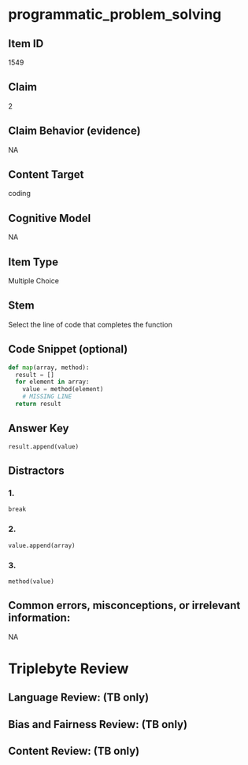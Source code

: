 # programmatic_problem_solving

## Item ID
1549

## Claim
2

## Claim Behavior (evidence)
NA

## Content Target
coding

## Cognitive Model
NA

## Item Type
Multiple Choice

## Stem
Select the line of code that completes the function

## Code Snippet (optional)
```python
def map(array, method):
  result = []
  for element in array:
    value = method(element)
    # MISSING LINE
  return result
```

## Answer Key
`result.append(value)`

## Distractors

### 1.
`break`

### 2.
`value.append(array)`

### 3.
`method(value)`

## Common errors, misconceptions, or irrelevant information:
NA

# Triplebyte Review


## Language Review: (TB only)


## Bias and Fairness Review: (TB only)


## Content Review: (TB only)

